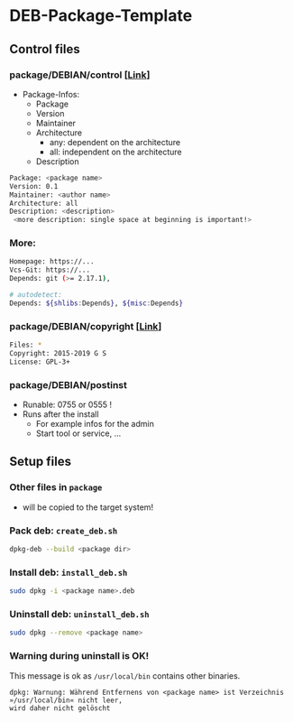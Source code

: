 # DEB-Package-Template

## Control files

### package/DEBIAN/control [[Link](https://www.debian.org/doc/manuals/maint-guide/dreq.de.html)]

- Package-Infos:
  - Package
  - Version
  - Maintainer
  - Architecture
    - any: dependent on the architecture
    - all: independent on the architecture
  - Description


```bash
Package: <package name>
Version: 0.1
Maintainer: <author name>
Architecture: all
Description: <description>
 <more description: single space at beginning is important!>
```

### More:

```bash
Homepage: https://...
Vcs-Git: https://...
Depends: git (>= 2.17.1),

# autodetect:
Depends: ${shlibs:Depends}, ${misc:Depends}
```



### package/DEBIAN/copyright [[Link](http://dep.debian.net/deps/dep5/)]

```bash
Files: *
Copyright: 2015-2019 G S
License: GPL-3+
```



### package/DEBIAN/postinst

- Runable: 0755 or 0555 !
- Runs after the install
  - For example infos for the admin
  - Start tool or service, ...

## Setup files

### Other files in `package`

- will be copied to the target system!



### Pack deb: `create_deb.sh`

```bash
dpkg-deb --build <package dir>
```



### Install deb: `install_deb.sh`


```bash
sudo dpkg -i <package name>.deb
```



### Uninstall deb: `uninstall_deb.sh`


```bash
sudo dpkg --remove <package name>
```

### Warning during uninstall is OK!

This message is ok as `/usr/local/bin` contains other binaries.

```
dpkg: Warnung: Während Entfernens von <package name> ist Verzeichnis »/usr/local/bin« nicht leer,
wird daher nicht gelöscht
```

